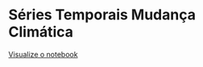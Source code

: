 # Séries Temporais Mudança Climática

[Visualize o notebook](https://nbviewer.jupyter.org/github/Alexandre-Leal/Series-Temporais-Mudanca-Climatica/blob/main/Previsões%20Climáticas%20-%20Séries%20Temporais.ipynb)
